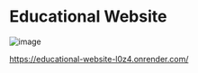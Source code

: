 # Educational Website


![image](https://github.com/Ali-jalili/Educational-Website/assets/97550715/ee9a1888-3c87-450c-a5a6-a0a07c6d7aaa)


https://educational-website-l0z4.onrender.com/

